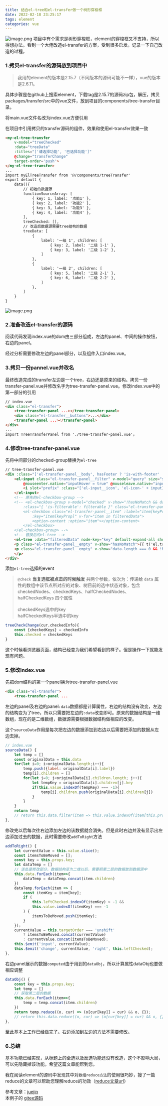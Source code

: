 ```yaml
---
title: 结合el-tree和el-transfer做一个树形穿梭框
date: 2022-02-18 23:25:17
tags: element
categories: vue
---
```



![image.png](/images/transfer-2022-02-18.png)
项目中有个需求是树形穿梭框，element的穿梭框又不支持，所以得想办法。看到一个大佬改造el-transfer的方案，受到很多启发。记录一下自己改造的过程。
### 1.拷贝el-transfer的源码放到项目中
>我用的element的版本是2.15.7（不同版本的源码可能不一样），vue的版本是2.6.11。

具体步骤是在github上搜索element，下载tag是2.15.7的源码zip包，解压，拷贝packages/transfer/src中的vue文件，放到项目的components/tree-transfer目录。


将main.vue文件名改为index.vue方便引用

在项目中引用拷贝的transfer源码的组件，效果和使用el-transfer效果一致
```html
<my-el-tree-transfer
    v-model="treeChecked"
    :data="treeData"
    :titles="['请选择功能', '已选择功能']"
    @change="transferChange"
    target-order='push'>
</my-el-tree-transfer>
...
import myElTreeTransfer from '@/components/treeTransfer'
export default {
    data(){
        // 初始的数据源
        functionSourceArray: [
            { key: 1, label: '功能1' },
            { key: 2, label: '功能2' },
            { key: 3, label: '功能3' },
            { key: 4, label: '功能4' },
        ],
        treeChecked: [],
        // 改造后数据源需要tree结构的数据
        treeData: [
            {
                label: '一级 1', children: [
                    { key: 2, label: '二级 1-1' },
                    { key: 3, label: '二级 1-2' },
                ]
            },
            {
                label: '一级 2', children: [
                    { key: 5, label: '二级 2-1' },
                    { key: 6, label: '二级 2-2' },
                ]
            },
        ]
    }
}

```

![image.png](/images/transfer2-2022-02-18.png)
### 2.准备改造el-transfer的源码
阅读代码发现index.vue的dom由三部分组成，左边的panel、中间的操作按钮，右边的panel。

经过分析需要修改左边的panel部分，以及组件入口index.vue。
### 3.拷贝一份pannel.vue并改名
最终改造完成的transfer左边是一个tree，右边还是原来的结构。拷贝一份transfer-panel.vue并修改名字为tree-transfer-panel.vue。修改index.vue中的第一部分的引用
```html
// index.vue
<div class="el-transfer">
    <tree-transfer-panel ...></tree-transfer-panel>
    <div class="el-transfer__buttons">...</div>
    <transfer-panel ...></transfer-panel>
</div>
...
import TreeTransferPanel from './tree-transfer-panel.vue';
```

### 4.修改tree-transfer-panel.vue
先将中间部分的checked-group替换为`el-tree`
```html
// tree-transfer-panel.vue
<div :class="['el-transfer-panel__body', hasFooter ? 'is-with-footer' : '']">
    <el-input class="el-transfer-panel__filter" v-model="query" size="small" :placeholder="placeholder"
        @mouseenter.native="inputHover = true" @mouseleave.native="inputHover = false" v-if="filterable">
        <i slot="prefix" :class="['el-input__icon', 'el-icon-' + inputIcon]" @click="clearQuery"></i>
    </el-input>
    <!-- 原先的el-checkbox-group -->
    <!-- <el-checkbox-group v-model="checked" v-show="!hasNoMatch && data.length > 0"
        :class="{ 'is-filterable': filterable }" class="el-transfer-panel__list">
        <el-checkbox class="el-transfer-panel__item" :label="item[keyProp]" :disabled="item[disabledProp]"
            :key="item[keyProp]" v-for="item in filteredData">
            <option-content :option="item"></option-content>
        </el-checkbox>
    </el-checkbox-group> -->
    <!-- 替换后的el-tree -->
    <el-tree :data="filteredData" node-key="key" default-expand-all show-checkbox :default-checked-keys="checked" @check="treeCheckChange"></el-tree>
    <p class="el-transfer-panel__empty" v-show="hasNoMatch">{{ t('el.transfer.noMatch') }}</p>
    <p class="el-transfer-panel__empty" v-show="data.length === 0 && !hasNoMatch">{{ t('el.transfer.noData') }}
    </p>
</div>
```
添加`el-tree`选择的event
> `@check` **当复选框被点击的时候触发** 共两个参数，依次为：传递给 `data` 属性的数组中该节点所对应的对象、树目前的选中状态对象，包含 checkedNodes、checkedKeys、halfCheckedNodes、halfCheckedKeys 四个属性<br><br>checkedKeys选中的key<br>halfCheckedKeys半选中的key
```js
treeCheckChange(cur,checkedInfo){
    const {checkedKeys} = checkedInfo
    this.checked = checkedKeys
}
```
这个时候看浏览器页面，结构已经变为我们希望看到的样子。但是操作一下就能发现有问题。
### 5.修改index.vue
先把dom结构的第一个panel换为tree-transfer-panel.vue
```html
<div class="el-transfer">
    <tree-transfer-panel ...
```
左边的panel及右边的panel`:data`数据都是计算属性，右边的结构没有改变，左边的结构变为了tree，所以只需要把左边的`:data`改变即可。原来的数据结构是一维数组，现在的是二维数组，数据源需要根据数据结构做相应的改变。

这个`sourceData`作用是每次把左边的数据添加到右边以后需要把添加的数据从左边去掉。
```js
// index.vue
sourceData() {
    let temp = []
    const originalData = this.data
    for(let i=0; i<originalData.length;i++){
        temp.push({label: originalData[i].label})
        temp[i].children = []
        for(let j=0; j<originalData[i].children.length; j++){
            let tempKey = originalData[i].children[j].key
            if(this.value.indexOf(tempKey) === -1){
                temp[i].children.push(originalData[i].children[j])
            }
        }
    }
    return temp
    // return this.data.filter(item => this.value.indexOf(item[this.props.key]) === -1);
},
```
修改完以后每次往右边添加左边的该数据就会消失。但是此时右边并没有显示出左边添加过去的数据，此时需要修改`addToRight`方法
```js
addToRight() {
    let currentValue = this.value.slice();
    const itemsToBeMoved = [];
    const key = this.props.key;
    let dataTemp = []
    // 该处是修改部分，数据结构变为二维以后，需要把第二层的数据放到数据源中
    this.data.forEach(item=>{
        dataTemp = dataTemp.concat(item.children)
    })
    dataTemp.forEach(item => {
        const itemKey = item[key];
        if (
            this.leftChecked.indexOf(itemKey) > -1 &&
            this.value.indexOf(itemKey) === -1
        ) {
            itemsToBeMoved.push(itemKey);
        }
    });
    currentValue = this.targetOrder === 'unshift'
        ? itemsToBeMoved.concat(currentValue)
        : currentValue.concat(itemsToBeMoved);
    this.$emit('input', currentValue);
    this.$emit('change', currentValue, 'right', this.leftChecked);
},
```
右边panel展示的数据`computed`由于用到的`dataObj`，所以计算属性dataObj也要做相应调整
```js
dataObj() {
    const key = this.props.key;
    let temp = []
    // 获取第二层的数据
    this.data.forEach(item=>{
        temp = temp.concat(item.children)
    })
    return temp.reduce((o, cur) => (o[cur[key]] = cur) && o, {});
    // return this.data.reduce((o, cur) => (o[cur[key]] = cur) && o, {});
},
```
至此基本上工作已经做完了。右边添加到左边的方法不需要修改。
### 6.总结
基本功能已经实现，从标题上的全选以及反选功能还没有改造，这个不影响大局，可以先隐藏掉该功能。希望这篇文章能帮到您。

我在阅读element的源码中发现其中对`数组reduce方法`的使用很巧妙，搜了一篇reduce的文章可以帮助您理解reduce的功效（[reduce文章url](https://juejin.cn/post/7011096419985522701)）

参考文章：[juejin](https://juejin.cn/post/6844904048982753287)<br>
本例子的 [gitee源码](https://gitee.com/clausliang/vue2-project)


